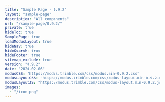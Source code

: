 ```yaml
---
title: "Sample Page - 0.9.2"
layout: "sample-page"
description: "All components"
url: "/sample-page/0.9.2/"
private: true
hideToc: true
SamplePage: true
loadModusLayout: true
hideNav: true
hideSearch: true
hideFooter: true
sitemap_exclude: true
version: "0.9.2"
date: "2020-02-06"
modusCSS: "https://modus.trimble.com/css/modus.min-0.9.2.css"
modusLayoutCSS: "https://modus.trimble.com/css/modus-layout.min-0.9.2.css"
modusLayoutJS: "https://modus.trimble.com/css/modus-layout.min-0.9.2.js"
images:
  - "/icon.png"
---
```

